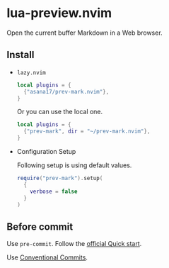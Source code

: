 # lua-preview.nvim

Open the current buffer Markdown in a Web browser.

## Install

- `lazy.nvim`

  ```lua
  local plugins = {
    {"asana17/prev-mark.nvim"},
  }
  ```

  Or you can use the local one.

  ```lua
  local plugins = {
    {"prev-mark", dir = "~/prev-mark.nvim"},
  }
  ```

- Configuration Setup

  Following setup is using default values.

  ```lua
  require("prev-mark").setup(
    {
      verbose = false
    }
  )
  ```

## Before commit

Use `pre-commit`. Follow the [official Quick start][1].

Use [Conventional Commits][2].

[1]: https://pre-commit.com/index.html#quick-start
[2]: https://www.conventionalcommits.org/en/v1.0.0/
